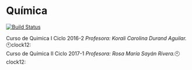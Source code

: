 # Química
[![Build Status](https://travis-ci.org/gnab/remark.svg?branch=develop)]()

Curso de Quimica I Ciclo 2016-2 _Profesora: Korali Carolina Durand Aguilar._:clock10:clock12:<br /> 
Curso de Química II Ciclo 2017-1 _Profesora: Rosa María Sayán Rivera._:clock10:clock12:
